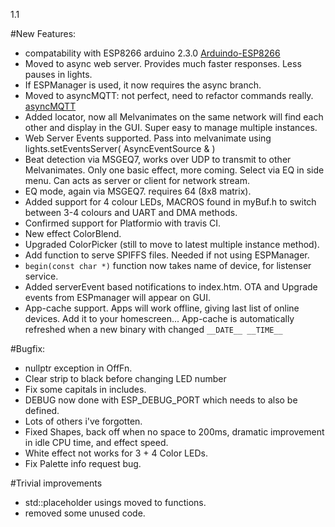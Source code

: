 1.1

#New Features:

- compatability with ESP8266 arduino 2.3.0 [Arduindo-ESP8266](https://github.com/esp8266/Arduino/releases/tag/2.3.0)
- Moved to async web server.  Provides much faster responses. Less pauses in lights.
- If ESPManager is used, it now requires the async branch.
- Moved to asyncMQTT: not perfect, need to refactor commands really. [asyncMQTT](https://github.com/marvinroger/async-mqtt-client)
- Added locator, now all Melvanimates on the same network will find each other and display in the GUI.  Super easy to manage multiple instances.
- Web Server Events supported.  Pass into melvanimate using   lights.setEventsServer( AsyncEventSource & )
- Beat detection via MSGEQ7, works over UDP to transmit to other Melvanimates.  Only one basic effect, more coming.
  Select via EQ in side menu.  Can acts as server or client for network stream.
- EQ mode, again via MSGEQ7. requires 64 (8x8 matrix).
- Added support for 4 colour LEDs, MACROS found in myBuf.h to switch between 3-4 colours and UART and DMA methods.
- Confirmed support for Platformio with travis CI.  
- New effect ColorBlend.
- Upgraded ColorPicker (still to move to latest multiple instance method).
- Add function to serve SPIFFS files.  Needed if not using ESPManager.
- `begin(const char *)` function now takes name of device, for listenser service.
- Added serverEvent based notifications to index.htm.  OTA and Upgrade events from ESPmanager will appear on GUI.
- App-cache support.  Apps will work offline, giving last list of online devices.  Add it to your homescreen...
  App-cache is automatically refreshed when a new binary with changed `__DATE__ __TIME__`

#Bugfix:

- nullptr exception in OffFn.
- Clear strip to black before changing LED number
- Fix some capitals in includes.
- DEBUG now done with ESP_DEBUG_PORT which needs to also be defined.
- Lots of others i've forgotten.
- Fixed Shapes, back off when no space to 200ms, dramatic improvement in idle CPU time, and effect speed.
- White effect not works for 3 + 4 Color LEDs.
- Fix Palette info request bug.

#Trivial improvements
- std::placeholder usings moved to functions.
- removed some unused code.
